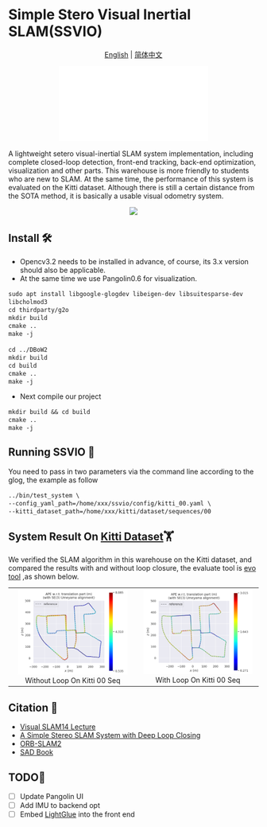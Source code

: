 # Simple Stero Visual Inertial SLAM(SSVIO)

<div align="center">

[English](README.md) | [简体中文](doc/Chinese.md)

<iframe src="//player.bilibili.com/player.html?aid=702287758&bvid=BV1em4y1n72a&cid=1235476662&page=1" scrolling="no" border="0" frameborder="no" framespacing="0" allowfullscreen="true"> </iframe>

</div>

A lightweight setero visual-inertial SLAM system implementation, including complete closed-loop detection, front-end tracking, back-end optimization, visualization and other parts. This warehouse is more friendly to students who are new to SLAM. At the same time, the performance of this system is evaluated on the Kitti dataset. Although there is still a certain distance from the SOTA method, it is basically a usable visual odometry system.

<div align=center><img src="./result//run_kitti_00.gif" width = 60%></div>

## Install 🛠️

- Opencv3.2 needs to be installed in advance, of course, its 3.x version should also be applicable. 
- At the same time we use Pangolin0.6 for visualization.

```shell
sudo apt install libgoogle-glogdev libeigen-dev libsuitesparse-dev libcholmod3
cd thirdparty/g2o
mkdir build
cmake ..
make -j

cd ../DBoW2
mkdir build
cd build
cmake ..
make -j
```

- Next compile our project

```shell
mkdir build && cd build
cmake ..
make -j
```

## Running SSVIO 🏃

You need to pass in two parameters via the command line according to the glog, the example as follow

```shell
../bin/test_system \
--config_yaml_path=/home/xxx/ssvio/config/kitti_00.yaml \
--kitti_dataset_path=/home/xxx/kitti/dataset/sequences/00
```

## System Result On [Kitti Dataset](https://www.cvlibs.net/datasets/kitti/user_register.php)🏋️

We verified the SLAM algorithm in this warehouse on the Kitti dataset, and compared the results with and without loop closure, the evaluate tool is [evo tool](https://github.com/MichaelGrupp/evo) ,as shown below.

<table>
    <tr>
        <td><center><img src="./result/backend_no_loop.png" width = 90%></center><center>Without Loop On Kitti 00 Seq</center></td>
        <td><center><img src="./result/loop.png" width = 95%></center><center>With Loop On Kitti 00 Seq</center></td>
    </tr>
</table>


## Citation 📝

- [Visual SLAM14 Lecture](https://github.com/gaoxiang12/slambook2)
- [A Simple Stereo SLAM System with Deep Loop Closing](https://github.com/Mingrui-Yu/A-Simple-Stereo-SLAM-System-with-Deep-Loop-Closing)
- [ORB-SLAM2](https://github.com/raulmur/ORB_SLAM2)
- [SAD Book](https://github.com/gaoxiang12/slam_in_autonomous_driving)

## TODO📜

- [ ] Update Pangolin UI
- [ ] Add IMU to backend opt
- [ ] Embed [LightGlue](https://github.com/cvg/LightGlue) into the front end